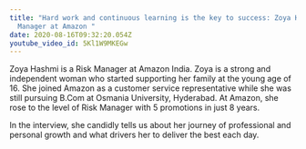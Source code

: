 ```yaml
---
title: "Hard work and continuous learning is the key to success: Zoya Hashmi,
  Manager at Amazon "
date: 2020-08-16T09:32:20.054Z
youtube_video_id: 5Kl1W9MKEGw
---
```

<!--StartFragment-->

Zoya Hashmi is a Risk Manager at Amazon India. Zoya is a strong and independent woman who started supporting her family at the young age of 16. She joined Amazon as a customer service representative while she was still pursuing B.Com at Osmania University, Hyderabad. At Amazon, she rose to the level of Risk Manager with 5 promotions in just 8 years. 

<!--StartFragment-->

In the interview, she candidly tells us about her journey of professional and personal growth and what drivers her to deliver the best each day.

<!--EndFragment-->

<!--EndFragment-->